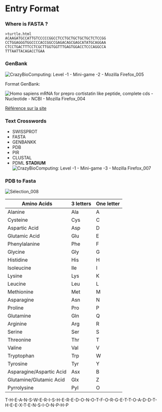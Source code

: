# Entry Format
### Where is FASTA ?
```
>turtle.html
ACAAGATGCCATTGTCCCCCGGCCTCCTGCTGCTGCTGCTCTCCGG
CCTGGAGGGTGGCCCCACCGGCCGAGACAGCGAGCATATGCAGGAA
CTCCTGACTTTCCTCGCTTGGTGGTTTGAGTGGACCTCCCAGGCCA
TTTAATTACAGACCTGAA
```
### GenBank
![CrazyBioComputing: Level -1 - Mini-game -2 - Mozilla Firefox_005](https://i.imgur.com/9HBOBIH.png)

Format GenBank:

![Homo sapiens mRNA for prepro cortistatin like peptide, complete cds - Nucleotide - NCBI - Mozilla Firefox_004](https://i.imgur.com/ed8AaA1.png)

[Référence sur la site](https://www.ncbi.nlm.nih.gov/nuccore/AB000263)

### Text Crosswords
+   SWISSPROT
+   FASTA
+   GENBANKK
+   PDB
+   PIR
+   CLUSTAL
+   PDML
**STADIUM**
![CrazyBioComputing: Level -1 - Mini-game -3 - Mozilla Firefox_007](https://i.imgur.com/EKMFn49.png)

### PDB to Fasta

![Sélection_008](https://i.imgur.com/tufWU4i.png)

| Amino Acids              | 3 letters | One letter |
| ------------------------ | --------- | ---------- |
| Alanine                  | Ala       | A          |
| Cysteine                 | Cys       | C          |
| Aspartic Acid            | Asp       | D          |
| Glutamic Acid            | Glu       | E          |
| Phenylalanine            | Phe       | F          |
| Glycine                  | Gly       | G          |
| Histidine                | His       | H          |
| Isoleucine               | Ile       | I          |
| Lysine                   | Lys       | K          |
| Leucine                  | Leu       | L          |
| Methionine               | Met       | M          |
| Asparagine               | Asn       | N          |
| Proline                  | Pro       | P          |
| Glutamine                | Gln       | Q          |
| Arginine                 | Arg       | R          |
| Serine                   | Ser       | S          |
| Threonine                | Thr       | T          |
| Valine                   | Val       | V          |
| Tryptophan               | Trp       | W          |
| Tyrosine                 | Tyr       | Y          |
| Asparagine/Aspartic Acid | Asx       | B          |
| Glutamine/Glutamic Acid  | Glx       | Z          |
| Pyrrolysine              | Pyl       | O          |

T-H-E-A-N-S-W-E-R-I-S-H-E-R-E-D-O-N-O-T-F-O-R-G-E-T-T-O-A-D-D-T-H-E-E-X-T-E-N-S-I-O-N-P-H-P
